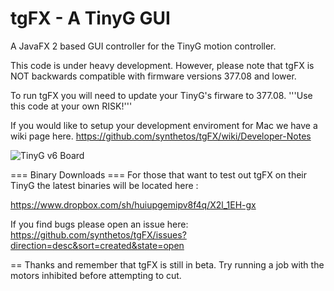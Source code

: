 tgFX - A TinyG GUI
====
A JavaFX 2 based GUI controller for the TinyG motion controller.

This code is under heavy development.
However, please note that tgFX is NOT backwards compatible with firmware versions 377.08 and lower.

To run tgFX you will need to update your TinyG's firware to 377.08.
'''Use this code at your own RISK!'''

If you would like to setup your development enviroment for Mac we have a wiki page here.
https://github.com/synthetos/tgFX/wiki/Developer-Notes

![TinyG v6 Board](http://farm9.staticflickr.com/8247/8454110427_b09b5a622b_c.jpg)





=== Binary Downloads ===
For those that want to test out tgFX on their TinyG the latest binaries will be located here :

https://www.dropbox.com/sh/huiupgemipv8f4q/X2l_1EH-gx

If you find bugs please open an issue here:
https://github.com/synthetos/tgFX/issues?direction=desc&sort=created&state=open

== Thanks and remember that tgFX is still in beta. Try running a job with the motors inhibited before attempting to cut.
